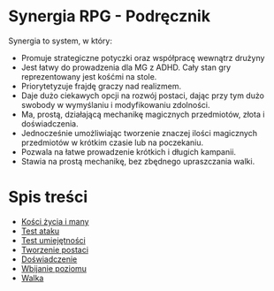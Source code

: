 # Synergia RPG - Podręcznik

Synergia to system, w który:
* Promuje strategiczne potyczki oraz współpracę wewnątrz drużyny
* Jest łatwy do prowadzenia dla MG z ADHD. Cały stan gry reprezentowany jest kośćmi na stole.
* Priorytetyzuje frajdę graczy nad realizmem.
* Daje dużo ciekawych opcji na rozwój postaci, dając przy tym dużo swobody w wymyślaniu i modyfikowaniu zdolności.
* Ma, prostą, działającą mechanikę magicznych przedmiotów, złota i doświadczenia.
* Jednocześnie umożliwiając tworzenie znaczej ilości magicznych przedmiotów w krótkim czasie lub na poczekaniu.
* Pozwala na łatwe prowadzenie krótkich i długich kampanii.
* Stawia na prostą mechanikę, bez zbędnego upraszczania walki.

# Spis treści
* [Kości życia i many](#kosci_zycia_i_many.md)
* [Test ataku](test_ataku.md)
* [Test umiejętności](test_umiejętności.md)
* [Tworzenie postaci](tworzenie_postaci.md)
* [Doświadczenie](doświadczenie.md)
* [Wbijanie poziomu](wbijanie_poziomu.md)
* [Walka](walka.md)
